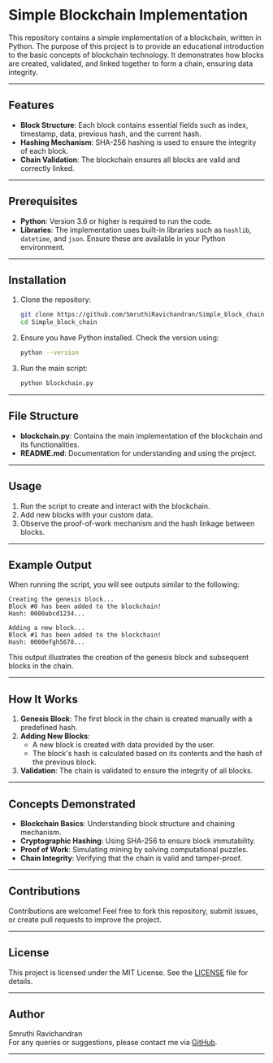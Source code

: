 # Simple Blockchain Implementation

This repository contains a simple implementation of a blockchain, written in Python. The purpose of this project is to provide an educational introduction to the basic concepts of blockchain technology. It demonstrates how blocks are created, validated, and linked together to form a chain, ensuring data integrity.

---

## Features

- **Block Structure**: Each block contains essential fields such as index, timestamp, data, previous hash, and the current hash.
- **Hashing Mechanism**: SHA-256 hashing is used to ensure the integrity of each block.
- **Chain Validation**: The blockchain ensures all blocks are valid and correctly linked.

---

## Prerequisites

- **Python**: Version 3.6 or higher is required to run the code.
- **Libraries**: The implementation uses built-in libraries such as `hashlib`, `datetime`, and `json`. Ensure these are available in your Python environment.

---

## Installation

1. Clone the repository:
   ```bash
   git clone https://github.com/SmruthiRavichandran/Simple_block_chain.git
   cd Simple_block_chain
   ```

2. Ensure you have Python installed. Check the version using:
   ```bash
   python --version
   ```

3. Run the main script:
   ```bash
   python blockchain.py
   ```

---

## File Structure

- **blockchain.py**: Contains the main implementation of the blockchain and its functionalities.
- **README.md**: Documentation for understanding and using the project.

---

## Usage

1. Run the script to create and interact with the blockchain.
2. Add new blocks with your custom data.
3. Observe the proof-of-work mechanism and the hash linkage between blocks.

---

## Example Output

When running the script, you will see outputs similar to the following:

```plaintext
Creating the genesis block...
Block #0 has been added to the blockchain!
Hash: 0000abcd1234...

Adding a new block...
Block #1 has been added to the blockchain!
Hash: 0000efgh5678...
```

This output illustrates the creation of the genesis block and subsequent blocks in the chain.

---

## How It Works

1. **Genesis Block**: The first block in the chain is created manually with a predefined hash.
2. **Adding New Blocks**:
   - A new block is created with data provided by the user.
   - The block's hash is calculated based on its contents and the hash of the previous block.
3. **Validation**: The chain is validated to ensure the integrity of all blocks.

---

## Concepts Demonstrated

- **Blockchain Basics**: Understanding block structure and chaining mechanism.
- **Cryptographic Hashing**: Using SHA-256 to ensure block immutability.
- **Proof of Work**: Simulating mining by solving computational puzzles.
- **Chain Integrity**: Verifying that the chain is valid and tamper-proof.

---

## Contributions

Contributions are welcome! Feel free to fork this repository, submit issues, or create pull requests to improve the project.

---

## License

This project is licensed under the MIT License. See the [LICENSE](LICENSE) file for details.

---

## Author

Smruthi Ravichandran  
For any queries or suggestions, please contact me via [GitHub](https://github.com/SmruthiRavichandran).

---
